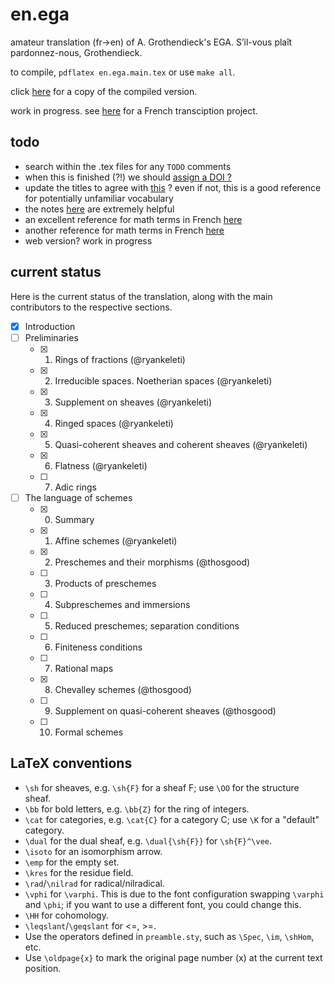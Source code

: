 # en.ega

amateur translation (fr->en) of A. Grothendieck's EGA.
S’il-vous plaît pardonnez-nous, Grothendieck.

to compile, `pdflatex en.ega.main.tex` or use `make all`.

click [here](https://ryankeleti.github.io/en.ega/book.pdf) for a copy of the compiled version.

work in progress. see [here](https://github.com/ryankeleti/ega) for a French transciption project.

## todo

- search within the .tex files for any `TODO` comments
- when this is finished (?!) we should [assign a DOI ?](https://guides.github.com/activities/citable-code/)
- update the titles to agree with [this](https://stacky.net/wiki/index.php?title=EGA_contents) ? even if not, this is a good reference for potentially unfamiliar vocabulary
- the notes [here](https://math.berkeley.edu/~mhaiman/math256-fall18-spring19/) are extremely helpful
- an excellent reference for math terms in French [here](http://www-users.math.umn.edu/~kwlan/documents/french-glossary.pdf)
- another reference for math terms in French [here](https://ensiwiki.ensimag.fr/index.php?title=Lexique_scientifique_fran%C3%A7ais-anglais)
- web version? work in progress

## current status

Here is the current status of the translation, along with the main contributors to the respective sections.

- [x] Introduction
- [ ] Preliminaries
    + [x] 1. Rings of fractions (@ryankeleti)
    + [x] 2. Irreducible spaces. Noetherian spaces (@ryankeleti)
    + [x] 3. Supplement on sheaves (@ryankeleti)
    + [x] 4. Ringed spaces (@ryankeleti)
    + [x] 5. Quasi-coherent sheaves and coherent sheaves (@ryankeleti)
    + [x] 6. Flatness (@ryankeleti)
    + [ ] 7. Adic rings
- [ ] The language of schemes
    + [x] 0. Summary
    + [x] 1. Affine schemes (@ryankeleti)
    + [x] 2. Preschemes and their morphisms (@thosgood)
    + [ ] 3. Products of preschemes
    + [ ] 4. Subpreschemes and immersions
    + [ ] 5. Reduced preschemes; separation conditions
    + [ ] 6. Finiteness conditions
    + [ ] 7. Rational maps
    + [x] 8. Chevalley schemes (@thosgood)
    + [ ] 9. Supplement on quasi-coherent sheaves (@thosgood)
    + [ ] 10. Formal schemes


## LaTeX conventions
- `\sh` for sheaves, e.g. `\sh{F}` for a sheaf F; use `\OO` for the structure sheaf.
- `\bb` for bold letters, e.g. `\bb{Z}` for the ring of integers.
- `\cat` for categories, e.g. `\cat{C}` for a category C; use `\K` for a "default" category.
- `\dual` for the dual sheaf, e.g. `\dual{\sh{F}}` for `\sh{F}^\vee`.
- `\isoto` for an isomorphism arrow.
- `\emp` for the empty set.
- `\kres` for the residue field.
- `\rad`/`\nilrad` for radical/nilradical.
- `\vphi` for `\varphi`. This is due to the font configuration swapping `\varphi` and `\phi`; if you want to use a different font, you could change this.
- `\HH` for cohomology.
- `\leqslant`/`\geqslant` for <=, >=.
- Use the operators defined in `preamble.sty`, such as `\Spec`, `\im`, `\shHom`, etc.
- Use `\oldpage{x}` to mark the original page number (x) at the current text position.

